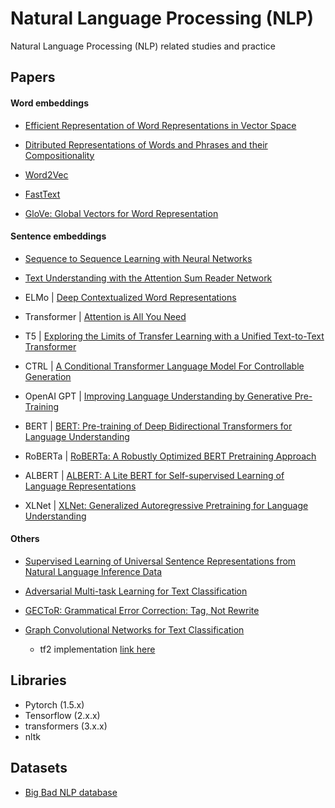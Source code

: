 # Natural Language Processing (NLP)
Natural Language Processing (NLP) related studies and practice
##  Papers

#### Word embeddings

- [Efficient Representation of Word Representations in Vector Space](https://arxiv.org/abs/1301.3781)

- [Ditributed Representations of Words and Phrases and their Compositionality](https://arxiv.org/abs/1310.4546)

- [Word2Vec](https://arxiv.org/pdf/1301.3781.pdf)

- [FastText](https://arxiv.org/pdf/1607.04606.pdf)

- [GloVe: Global Vectors for Word Representation](https://nlp.stanford.edu/pubs/glove.pdf) 


#### Sentence embeddings

- [Sequence to Sequence Learning with Neural Networks](https://arxiv.org/abs/1409.3215)

- [Text Understanding with the Attention Sum Reader Network](https://arxiv.org/abs/1603.01547) 

- ELMo | [Deep Contextualized Word Representations](https://arxiv.org/abs/1802.05365)

- Transformer | [Attention is All You Need](https://arxiv.org/pdf/1706.03762.pdf)

- T5 | [Exploring the Limits of Transfer Learning with a Unified Text-to-Text Transformer](https://arxiv.org/pdf/1910.10683.pdf)

- CTRL | [A Conditional Transformer Language Model For Controllable Generation](https://arxiv.org/pdf/1909.05858.pdf)

- OpenAI GPT | [Improving Language Understanding by Generative Pre-Training](https://pdfs.semanticscholar.org/cd18/800a0fe0b668a1cc19f2ec95b5003d0a5035.pdf?_ga=2.40131109.647956165.1588658157-925505706.1588658157)

- BERT | [BERT: Pre-training of Deep Bidirectional Transformers for Language Understanding](https://arxiv.org/abs/1810.04805)

- RoBERTa | [RoBERTa: A Robustly Optimized BERT Pretraining Approach](https://arxiv.org/pdf/1907.11692.pdf)

- ALBERT | [ALBERT: A Lite BERT for Self-supervised Learning of Language Representations](https://arxiv.org/pdf/1909.11942.pdf)

- XLNet | [XLNet: Generalized Autoregressive Pretraining for Language Understanding](https://arxiv.org/pdf/1906.08237.pdf)


#### Others

- [Supervised Learning of Universal Sentence Representations from Natural Language Inference Data](https://arxiv.org/abs/1705.02364)

- [Adversarial Multi-task Learning for Text Classification](https://arxiv.org/abs/1704.05742) 

- [GECToR: Grammatical Error Correction: Tag, Not Rewrite](https://arxiv.org/pdf/2005.12592.pdf)

- [Graph Convolutional Networks for Text Classification](https://arxiv.org/pdf/1809.05679.pdf)
    - tf2 implementation [link here](https://github.com/diffunity/misc-studies/tree/master/GNN)

##  Libraries
* Pytorch (1.5.x)
* Tensorflow (2.x.x)
* transformers (3.x.x)
* nltk

## Datasets
* [Big Bad NLP database](https://datasets.quantumstat.com/)

